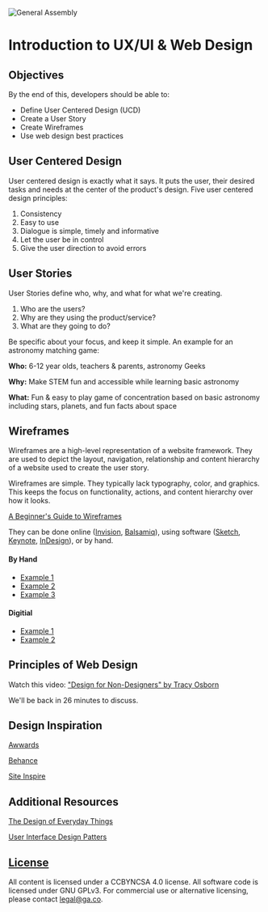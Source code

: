 ![General Assembly](https://camo.githubusercontent.com/1a91b05b8f4d44b5bbfb83abac2b0996d8e26c92/687474703a2f2f692e696d6775722e636f6d2f6b6538555354712e706e67)

# Introduction to UX/UI & Web Design

## Objectives

By the end of this, developers should be able to:

- Define User Centered Design (UCD)
- Create a User Story
- Create Wireframes
- Use web design best practices

## User Centered Design

User centered design is exactly what it says. It puts the user, their desired tasks and needs at the center of the product's design. Five user centered design principles:

1. Consistency
2. Easy to use
3. Dialogue is simple, timely and informative
4. Let the user be in control
5. Give the user direction to avoid errors

## User Stories

User Stories define who, why, and what for what we're creating.

1. Who are the users?
2. Why are they using the product/service?
3. What are they going to do?

Be specific about your focus, and keep it simple. An example for an astronomy matching game:

**Who:** 6-12 year olds, teachers & parents, astronomy Geeks

**Why:** Make STEM fun and accessible while learning basic astronomy

**What:** Fun & easy to play game of concentration based on basic astronomy including stars, planets, and fun facts about space

## Wireframes

Wireframes are a high-level representation of a website framework. They are used to depict the layout, navigation, relationship and content hierarchy of a website used to create the user story.

Wireframes are simple. They typically lack typography, color, and graphics. This keeps the focus on functionality, actions, and content hierarchy over how it looks.

[A Beginner's Guide to Wireframes](https://webdesign.tutsplus.com/articles/a-beginners-guide-to-wireframing--webdesign-7399)

They can be done online ([Invision](https://www.invisionapp.com/), [Balsamiq](https://balsamiq.com/)), using software ([Sketch](https://www.sketch.com/), [Keynote](https://apps.apple.com/us/app/keynote/id361285480), [InDesign](https://www.adobe.com/products/indesign.html?sdid=KKQLR&mv=search&ef_id=EAIaIQobChMIpfPesvnd5gIVkIbACh2vOQNrEAAYASAAEgKT9_D_BwE:G:s&s_kwcid=AL!3085!3!332993077121!e!!g!!indesign&gclid=EAIaIQobChMIpfPesvnd5gIVkIbACh2vOQNrEAAYASAAEgKT9_D_BwE)), or by hand.

#### By Hand

- [Example 1](wireframe_byhand.jpg)
- [Example 2](kennys_handwireframe.jpg)
- [Example 3](kennys_handwireframe2.jpg)

#### Digitial

- [Example 1](jaredm_wireframe.jpeg)
- [Example 2](jaredm_wireframe2.jpeg)

## Principles of Web Design

Watch this video: ["Design for Non-Designers" by Tracy Osborn](https://youtu.be/lsPrhA_m6ss)

We'll be back in 26 minutes to discuss.

## Design Inspiration

[Awwards](https://www.awwwards.com/)

[Behance](https://www.behance.net/galleries/interaction)

[Site Inspire](https://www.siteinspire.com/)

## Additional Resources

[The Design of Everyday Things](https://www.amazon.com/dp/0465050654/ref=cm_sw_r_cp_ep_dp_5Gs5zbAR6G80R)

[User Interface Design Patters](http://ui-patterns.com/patterns)


## [License](https://git.generalassemb.ly/seir-129/js-control-flow/blob/master/LICENSE)

All content is licensed under a CC­BY­NC­SA 4.0 license.
All software code is licensed under GNU GPLv3. For commercial use or alternative licensing, please contact legal@ga.co.